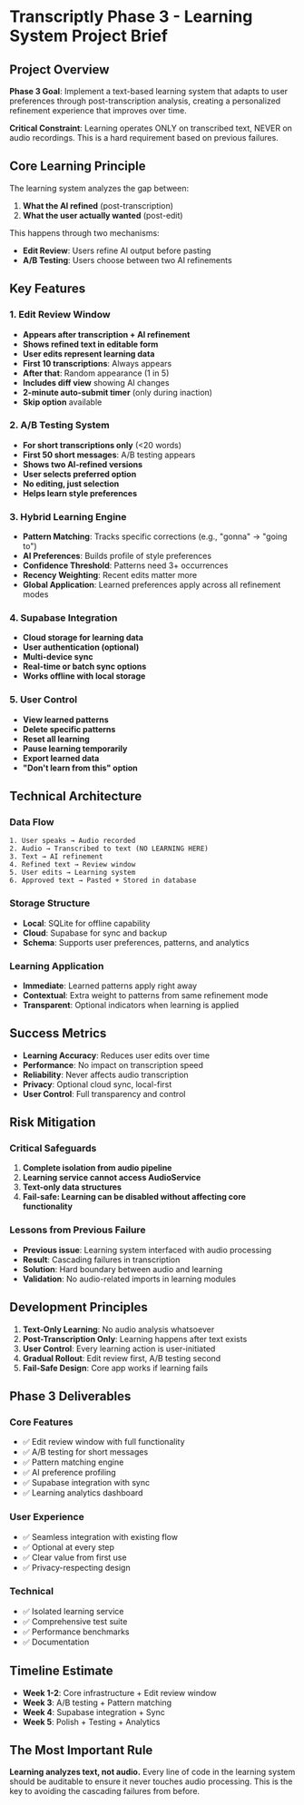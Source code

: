 # Transcriptly Phase 3 - Learning System Project Brief

## Project Overview

**Phase 3 Goal**: Implement a text-based learning system that adapts to user preferences through post-transcription analysis, creating a personalized refinement experience that improves over time.

**Critical Constraint**: Learning operates ONLY on transcribed text, NEVER on audio recordings. This is a hard requirement based on previous failures.

## Core Learning Principle

The learning system analyzes the gap between:
1. **What the AI refined** (post-transcription)
2. **What the user actually wanted** (post-edit)

This happens through two mechanisms:
- **Edit Review**: Users refine AI output before pasting
- **A/B Testing**: Users choose between two AI refinements

## Key Features

### 1. Edit Review Window
- **Appears after transcription + AI refinement**
- **Shows refined text in editable form**
- **User edits represent learning data**
- **First 10 transcriptions**: Always appears
- **After that**: Random appearance (1 in 5)
- **Includes diff view** showing AI changes
- **2-minute auto-submit timer** (only during inaction)
- **Skip option** available

### 2. A/B Testing System
- **For short transcriptions only** (<20 words)
- **First 50 short messages**: A/B testing appears
- **Shows two AI-refined versions**
- **User selects preferred option**
- **No editing, just selection**
- **Helps learn style preferences**

### 3. Hybrid Learning Engine
- **Pattern Matching**: Tracks specific corrections (e.g., "gonna" → "going to")
- **AI Preferences**: Builds profile of style preferences
- **Confidence Threshold**: Patterns need 3+ occurrences
- **Recency Weighting**: Recent edits matter more
- **Global Application**: Learned preferences apply across all refinement modes

### 4. Supabase Integration
- **Cloud storage for learning data**
- **User authentication (optional)**
- **Multi-device sync**
- **Real-time or batch sync options**
- **Works offline with local storage**

### 5. User Control
- **View learned patterns**
- **Delete specific patterns**
- **Reset all learning**
- **Pause learning temporarily**
- **Export learned data**
- **"Don't learn from this" option**

## Technical Architecture

### Data Flow
```
1. User speaks → Audio recorded
2. Audio → Transcribed to text (NO LEARNING HERE)
3. Text → AI refinement
4. Refined text → Review window
5. User edits → Learning system
6. Approved text → Pasted + Stored in database
```

### Storage Structure
- **Local**: SQLite for offline capability
- **Cloud**: Supabase for sync and backup
- **Schema**: Supports user preferences, patterns, and analytics

### Learning Application
- **Immediate**: Learned patterns apply right away
- **Contextual**: Extra weight to patterns from same refinement mode
- **Transparent**: Optional indicators when learning is applied

## Success Metrics

- **Learning Accuracy**: Reduces user edits over time
- **Performance**: No impact on transcription speed
- **Reliability**: Never affects audio transcription
- **Privacy**: Optional cloud sync, local-first
- **User Control**: Full transparency and control

## Risk Mitigation

### Critical Safeguards
1. **Complete isolation from audio pipeline**
2. **Learning service cannot access AudioService**
3. **Text-only data structures**
4. **Fail-safe: Learning can be disabled without affecting core functionality**

### Lessons from Previous Failure
- **Previous issue**: Learning system interfaced with audio processing
- **Result**: Cascading failures in transcription
- **Solution**: Hard boundary between audio and learning
- **Validation**: No audio-related imports in learning modules

## Development Principles

1. **Text-Only Learning**: No audio analysis whatsoever
2. **Post-Transcription Only**: Learning happens after text exists
3. **User Control**: Every learning action is user-initiated
4. **Gradual Rollout**: Edit review first, A/B testing second
5. **Fail-Safe Design**: Core app works if learning fails

## Phase 3 Deliverables

### Core Features
- ✅ Edit review window with full functionality
- ✅ A/B testing for short messages
- ✅ Pattern matching engine
- ✅ AI preference profiling
- ✅ Supabase integration with sync
- ✅ Learning analytics dashboard

### User Experience
- ✅ Seamless integration with existing flow
- ✅ Optional at every step
- ✅ Clear value from first use
- ✅ Privacy-respecting design

### Technical
- ✅ Isolated learning service
- ✅ Comprehensive test suite
- ✅ Performance benchmarks
- ✅ Documentation

## Timeline Estimate

- **Week 1-2**: Core infrastructure + Edit review window
- **Week 3**: A/B testing + Pattern matching
- **Week 4**: Supabase integration + Sync
- **Week 5**: Polish + Testing + Analytics

## The Most Important Rule

**Learning analyzes text, not audio.** Every line of code in the learning system should be auditable to ensure it never touches audio processing. This is the key to avoiding the cascading failures from before.